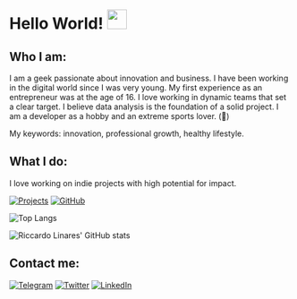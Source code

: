 # Hello World! <img src="https://github.com/riccardolinares/riccardolinares/blob/master/docs/img/hi.gif" width="35" />

## Who I am:

I am a geek passionate about innovation and business.
I have been working in the digital world since I was very young.
My first experience as an entrepreneur was at the age of 16.
I love working in dynamic teams that set a clear target.
I believe data analysis is the foundation of a solid project.
I am a developer as a hobby and an extreme sports lover. (🏓)

My keywords: innovation, professional growth, healthy lifestyle.

## What I do:

I love working on indie projects with high potential for impact.

[![Projects](https://img.shields.io/badge/Projects-riccardolinares.me-blue)](https://riccardolinares.me/projects)
[![GitHub](https://img.shields.io/badge/GitHub-riccardolinares-lightgrey)](https://github.com/riccardolinares)

![Top Langs](https://github-readme-stats.vercel.app/api/top-langs/?username=riccardolinares&layout=compact&theme=transparent&hide_progress=true)

![Riccardo Linares' GitHub stats](https://github-readme-stats-git-master-riccardolinares-projects.vercel.app/api?username=riccardolinares&show_icons=true&theme=transparent)

## Contact me:

[![Telegram](https://img.shields.io/badge/Telegram-2CA5E0?style=for-the-badge&logo=telegram&logoColor=white)](https://t.me/riccardolinares)
[![Twitter](https://img.shields.io/badge/Twitter-1DA1F2?style=for-the-badge&logo=twitter&logoColor=white)](https://twitter.com/riccardolinares)
[![LinkedIn](https://img.shields.io/badge/LinkedIn-0077B5?style=for-the-badge&logo=linkedin&logoColor=white)](https://www.linkedin.com/in/riccardolinares/)
